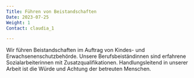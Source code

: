 ```yaml
---
Title: Führen von Beistandschaften
Date: 2023-07-25
Weight: 1
Contact: claudia_1

---
```

Wir führen Beistandschaften im Auftrag von Kindes- und Erwachsenenschutzbehörde.  Unsere Berufsbeiständinnen sind erfahrene Sozialarbeiterinnen mit Zusatzqualifikationen. 
Handlungsleitend in unserer Arbeit ist die Würde und Achtung der betreuten Menschen.
